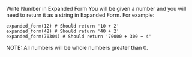 Write Number in Expanded Form You will be given a number and you will need to return it as a string in Expanded Form.
For example:

```plain
expanded_form(12) # Should return '10 + 2'
expanded_form(42) # Should return '40 + 2'
expanded_form(70304) # Should return '70000 + 300 + 4'
```

NOTE: All numbers will be whole numbers greater than 0.